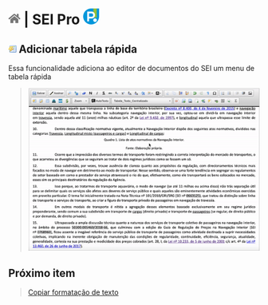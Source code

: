 # [![Home](../img/home.png)](../) |  SEI Pro ![Icone](../img/icon-32.png)

## ![Tabela Rápida](../img/icon-tabelarapida.png) Adicionar tabela rápida

Essa funcionalidade adiciona ao editor de documentos do SEI um menu de tabela rápida

> ![Tela Menu rápido](../img/tela-tabelarapida.gif) 

## Próximo item

> [Copiar formatação de texto](../pages/COPIARFORMATACAO.md)
